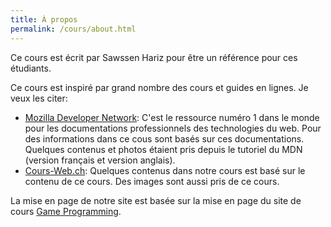 ```yaml
---
title: À propos
permalink: /cours/about.html
---
```


Ce cours est écrit par Sawssen Hariz pour être un référence pour ces étudiants.

Ce cours est inspiré par grand nombre des cours et guides en lignes. Je veux
les citer:

- [Mozilla Developer Network](https://developer.mozilla.org/): C'est le
  ressource numéro 1 dans le monde pour les documentations professionnels des
  technologies du web. Pour des informations dans ce cous sont basés sur ces
  documentations. Quelques contenus et photos étaient pris depuis le tutoriel
  du MDN (version français et version anglais).
- [Cours-Web.ch](https://cours-web.ch/): Quelques contenus dans notre cours est
  basé sur le contenu de ce cours. Des images sont aussi pris de ce cours.

La mise en page de notre site est basée sur la mise en page du site de cours
[Game Programming](https://theory.stanford.edu/~amitp/GameProgramming/).
